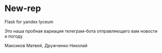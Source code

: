 # New-rep
Flask for yandex lyceum

Это наша пробная вариация телеграм-бота отправляющего вам новости и погоду


Максиков Матвей, Дружченко Николай
